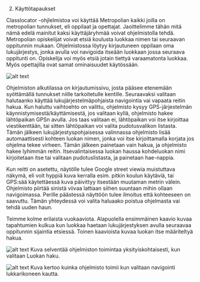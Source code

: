 2. Käyttötapaukset

Classlocator -ohjlelmistoa voi käyttää Metropolian kaikki joilla on metropolian tunnukset, eli oppilaat ja opettajat.
Jaoittelimme tähän mitä nämä edelä mainitut kaksi käyttäjäryhmää voivat ohjelmistolla tehdä. Metropolian opiskelijat
voivat etsiä koulusta luokkaa nimen tai seuraavan oppitunnin mukaan. Ohjelmistossa löytyy kirjautuneen oppilaan oma
lukujärjestys, jonka avulla voi navigoida itseään luokkaan jossa seuraava oppitunti on. Opiskelija voi myös etsiä
jotain tiettyä varaamatonta luokkaa. Myös opettajilla ovat samat ominaisuudet käytössään.

![alt text](https://users.metropolia.fi/~niklasto/Git/Kuvat/Käyttötapakaavio.png "Käyttötapakaavio")

Ohjelmiston alkutilassa on kirjautumissivu, josta pääsee etenemään syöttämällä tunnukset niille tarkoitetulle kentille.
Seuraavaksi valitaan halutaanko käyttää lukujärjestelmäpohjaista navigointia vai vapaata reitin hakua. Kun haluttu 
vaihtoehto on valittu, ohjelmisto kysyy GPS-järjestelmän käynnistymisestä/käyttämisestä, jos valitaan kyllä, ohjelmisto
hakee lähtöpaikan GPSn avulla. Jos taas valitaan ei, lähtöpaikan voi itse kirjoittaa viestikenttään, tai sitten
lähtöpaikan voi valita pudotusvalikon listasta. Tämän jälkeen lukujärjestyspohjaisessa valinnassa ohjelmisto
lisää automaattisesti kohteen luokan nimen, jonka voi itse kirjoittamalla korjata jos ohjelma tekee virheen.
Tämän jälkeen painetaan vain hakua, ja ohjelmisto hakee lyhimmän reitin. Itsevalintaisessa luokan haussa kohdeluokan
nimi kirjoitetaan itse tai valitaan pudotuslistasta, ja painetaan hae-nappia.

Kun reitti on asetettu, näytölle tulee Google street viewia muistuttava näkymä, eli voit hyppiä kuva kerralla
esim. pitkin koulun käytäviä, tai GPS:sää käytettäessä kuva päivittyy itsestään muutaman metrin välein. Ohjelmisto piirtää sinistä viivaa lattiaan siihen suuntaan mihin ollaan navigoimassa. Perille päästessä näyttöön tulee ilmoitus että kohteeseen on saavuttu. Tämän yhteydessä voi valita haluaako poistua
ohjelmasta vai tehdä uuden haun.

Teimme kolme erilaista vuokaaviota. Alapuolella ensimmäinen kaavio kuvaa tapahtumien kulkua kun luokkaa haetaan lukujärjestyksen avulla seuraavaa oppitunnin sijaintia etsiessä. Toinen kaavioista kuvaa luokan itse määriteltyä hakua.

![alt text](https://users.metropolia.fi/~niklasto/Git/Kuvat/Luokkahaku.png "Vuokaavio1")
  Kuva selventää ohjelmiston toimintaa yksityiskohtaisesti, kun valitaan Luokan haku.


![alt text](https://users.metropolia.fi/~niklasto/Git/Kuvat/Lukkarihaku.png "Vuokaavio2")
  Kuva kertoo kuinka ohjelmisto toimii kun valitaan navigointi lukkarikoneen kautta.


